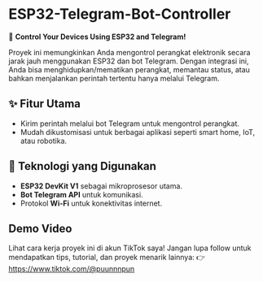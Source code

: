 # ESP32-Telegram-Bot-Controller

📱 **Control Your Devices Using ESP32 and Telegram!**  

Proyek ini memungkinkan Anda mengontrol perangkat elektronik secara jarak jauh menggunakan ESP32 dan bot Telegram. Dengan integrasi ini, Anda bisa menghidupkan/mematikan perangkat, memantau status, atau bahkan menjalankan perintah tertentu hanya melalui Telegram.  

## ✨ Fitur Utama  
- Kirim perintah melalui bot Telegram untuk mengontrol perangkat.  
- Mudah dikustomisasi untuk berbagai aplikasi seperti smart home, IoT, atau robotika.  

## 🚀 Teknologi yang Digunakan  
- **ESP32 DevKit V1** sebagai mikroprosesor utama.  
- **Bot Telegram API** untuk komunikasi.  
- Protokol **Wi-Fi** untuk konektivitas internet.  

## Demo Video
Lihat cara kerja proyek ini di akun TikTok saya! Jangan lupa follow untuk mendapatkan tips, tutorial, dan proyek menarik lainnya:
👉 https://www.tiktok.com/@puunnnpun 
